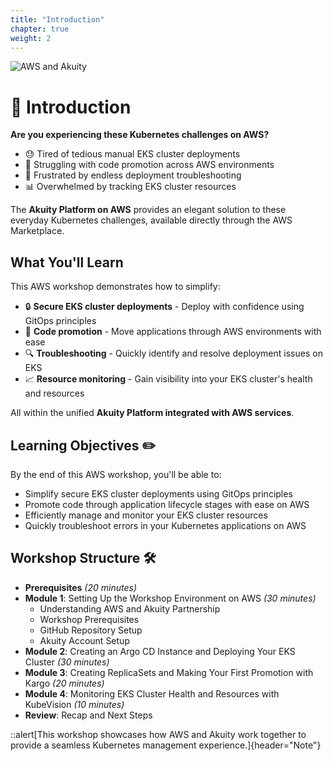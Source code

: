 ```yaml
---
title: "Introduction"
chapter: true
weight: 2
---
```


![AWS and Akuity](/images/akuity-logo.png)

# 🌟 Introduction 

**Are you experiencing these Kubernetes challenges on AWS?**

- 😓 Tired of tedious manual EKS cluster deployments
- 🔄 Struggling with code promotion across AWS environments
- 🐛 Frustrated by endless deployment troubleshooting
- 📊 Overwhelmed by tracking EKS cluster resources

The **Akuity Platform on AWS** provides an elegant solution to these everyday Kubernetes challenges, available directly through the AWS Marketplace.

## What You'll Learn

This AWS workshop demonstrates how to simplify:

- 🔒 **Secure EKS cluster deployments** - Deploy with confidence using GitOps principles
- 🚀 **Code promotion** - Move applications through AWS environments with ease
- 🔍 **Troubleshooting** - Quickly identify and resolve deployment issues on EKS
- 📈 **Resource monitoring** - Gain visibility into your EKS cluster's health and resources

All within the unified **Akuity Platform integrated with AWS services**.

## Learning Objectives ✏️

By the end of this AWS workshop, you'll be able to:

- Simplify secure EKS cluster deployments using GitOps principles
- Promote code through application lifecycle stages with ease on AWS
- Efficiently manage and monitor your EKS cluster resources
- Quickly troubleshoot errors in your Kubernetes applications on AWS

## Workshop Structure 🛠️

- **Prerequisites** *(20 minutes)*
- **Module 1**: Setting Up the Workshop Environment on AWS *(30 minutes)*
  - Understanding AWS and Akuity Partnership
  - Workshop Prerequisites
  - GitHub Repository Setup
  - Akuity Account Setup
- **Module 2**: Creating an Argo CD Instance and Deploying Your EKS Cluster *(30 minutes)*
- **Module 3**: Creating ReplicaSets and Making Your First Promotion with Kargo *(20 minutes)*
- **Module 4**: Monitoring EKS Cluster Health and Resources with KubeVision *(10 minutes)*
- **Review**: Recap and Next Steps

::alert[This workshop showcases how AWS and Akuity work together to provide a seamless Kubernetes management experience.]{header="Note"}
